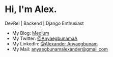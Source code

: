 # Hi, I'm Alex.

DevRel | Backend | Django Enthusiast 

- My Blog: [Medium](https://medium.com/@invictus_axl)
- My Twitter: [@AnyaegbunamaA](https://twitter.com/AnyaegbunamaA)
- My LinkedIn: [@Alexander Anyaegbunam](https://www.linkedin.com/in/alexander-anyaegbunam-094141154)
- My Mail: anyaegbunamalexander@gmail.com
